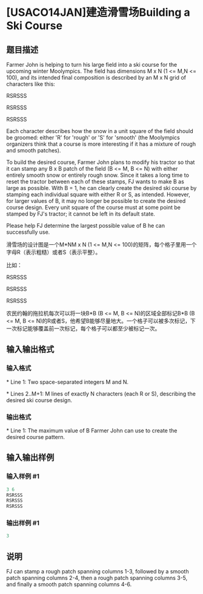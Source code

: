 # [USACO14JAN]建造滑雪场Building a Ski Course

## 题目描述

Farmer John is helping to turn his large field into a ski course for the upcoming winter Moolympics. The field has dimensions M x N (1 <= M,N <= 100), and its intended final composition is described by an M x N grid of characters like this:

RSRSSS

RSRSSS

RSRSSS

Each character describes how the snow in a unit square of the field should be groomed: either 'R' for 'rough' or 'S' for 'smooth' (the Moolympics organizers think that a course is more interesting if it has a mixture of rough and smooth patches).

To build the desired course, Farmer John plans to modify his tractor so that it can stamp any B x B patch of the field (B <= M, B <= N) with either entirely smooth snow or entirely rough snow. Since it takes a long time to reset the tractor between each of these stamps, FJ wants to make B as large as possible. With B = 1, he can clearly create the desired ski course by stamping each individual square with either R or S, as intended. However, for larger values of B, it may no longer be possible to create the desired course design. Every unit square of the course must at some point be stamped by FJ's tractor; it cannot be left in its default state.

Please help FJ determine the largest possible value of B he can successfully use.

滑雪场的设计图是一个M\*NM x N (1 <= M,N <= 100)的矩阵，每个格子里用一个字母R（表示粗糙）或者S（表示平整）。

比如：

RSRSSS

RSRSSS

RSRSSS

农民约翰的拖拉机每次可以将一块B\*B (B <= M, B <= N)的区域全部标记B\*B (B <= M, B <= N)的R或者S，他希望B能够尽量地大。一个格子可以被多次标记，下一次标记能够覆盖前一次标记，每个格子可以都至少被标记一次。

## 输入输出格式

### 输入格式

\* Line 1: Two space-separated integers M and N.

\* Lines 2..M+1: M lines of exactly N characters (each R or S), describing the desired ski course design.

### 输出格式

\* Line 1: The maximum value of B Farmer John can use to create the desired course pattern.

## 输入输出样例

### 输入样例 #1

```cpp
3 6 
RSRSSS 
RSRSSS 
RSRSSS 

```
### 输出样例 #1

```cpp
3 

```
## 说明

FJ can stamp a rough patch spanning columns 1-3, followed by a smooth patch spanning columns 2-4, then a rough patch spanning columns 3-5, and finally a smooth patch spanning columns 4-6.


